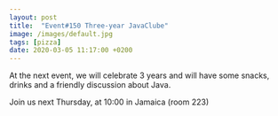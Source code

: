 ```yaml
---
layout: post
title:  "Event#150 Three-year JavaClube"
image: /images/default.jpg
tags: [pizza]
date: 2020-03-05 11:17:00 +0200
---
```


At the next event, we will celebrate 3 years and will have some snacks, drinks and a friendly discussion about Java.[]()

Join us next Thursday, at 10:00 in Jamaica (room 223)
